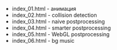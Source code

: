 - index_01.html - анимация
- index_02.html - collision detection
- index_03.html - naive postprocessing
- index_04.html - smarter postprocessing
- index_05.html - WebGL postprocessing
- index_06.html - bg music
